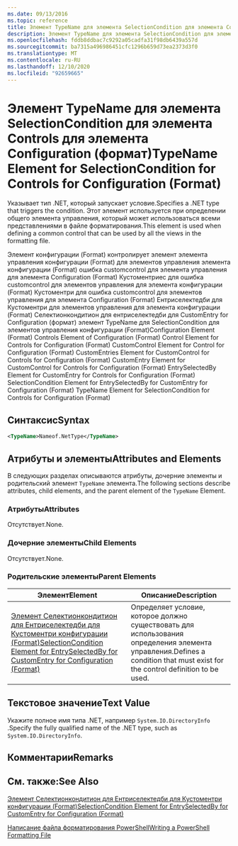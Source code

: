 ```yaml
---
ms.date: 09/13/2016
ms.topic: reference
title: Элемент TypeName для элемента SelectionCondition для элемента Controls для элемента Configuration (формат)
description: Элемент TypeName для элемента SelectionCondition для элемента Controls для элемента Configuration (формат)
ms.openlocfilehash: fddb8ddbac7c9292a05cadfa31f98db6439a557d
ms.sourcegitcommit: ba7315a496986451cfc1296b659d73ea2373d3f0
ms.translationtype: MT
ms.contentlocale: ru-RU
ms.lasthandoff: 12/10/2020
ms.locfileid: "92659665"
---
```

# <a name="typename-element-for-selectioncondition-for-controls-for-configuration-format"></a><span data-ttu-id="167f0-103">Элемент TypeName для элемента SelectionCondition для элемента Controls для элемента Configuration (формат)</span><span class="sxs-lookup"><span data-stu-id="167f0-103">TypeName Element for SelectionCondition for Controls for Configuration (Format)</span></span>

<span data-ttu-id="167f0-104">Указывает тип .NET, который запускает условие.</span><span class="sxs-lookup"><span data-stu-id="167f0-104">Specifies a .NET type that triggers the condition.</span></span> <span data-ttu-id="167f0-105">Этот элемент используется при определении общего элемента управления, который может использоваться всеми представлениями в файле форматирования.</span><span class="sxs-lookup"><span data-stu-id="167f0-105">This element is used when defining a common control that can be used by all the views in the formatting file.</span></span>

<span data-ttu-id="167f0-106">Элемент конфигурации (Format) контролирует элемент элемента управления конфигурации (Format) для элементов управления элемента конфигурации (Format) ошибка customcontrol для элемента управления для элемента Configuration (Format) Кустоментриес для ошибка customcontrol для элементов управления для элемента конфигурации (Format) Кустоментри для ошибка customcontrol для элементов управления для элемента Configuration (Format) Ентриселектедби для Кустоментри для элементов управления для элемента конфигурации (Format) Селектионкондитион для ентриселектедби для CustomEntry for Configuration (формат) элемент TypeName для SelectionCondition для элементов управления конфигурации (Format)</span><span class="sxs-lookup"><span data-stu-id="167f0-106">Configuration Element (Format) Controls Element of Configuration (Format) Control Element for Controls for Configuration (Format) CustomControl Element for Control for Configuration (Format) CustomEntries Element for CustomControl for Controls for Configuration (Format) CustomEntry Element for CustomControl for Controls for Configuration (Format) EntrySelectedBy Element for CustomEntry for Controls for Configuration (Format) SelectionCondition Element for EntrySelectedBy for CustomEntry for Configuration (Format) TypeName Element for SelectionCondition for Controls for Configuration (Format)</span></span>

## <a name="syntax"></a><span data-ttu-id="167f0-107">Синтаксис</span><span class="sxs-lookup"><span data-stu-id="167f0-107">Syntax</span></span>

```xml
<TypeName>Nameof.NetType</TypeName>

```

## <a name="attributes-and-elements"></a><span data-ttu-id="167f0-108">Атрибуты и элементы</span><span class="sxs-lookup"><span data-stu-id="167f0-108">Attributes and Elements</span></span>

<span data-ttu-id="167f0-109">В следующих разделах описываются атрибуты, дочерние элементы и родительский элемент `TypeName` элемента.</span><span class="sxs-lookup"><span data-stu-id="167f0-109">The following sections describe attributes, child elements, and the parent element of the `TypeName` Element.</span></span>

### <a name="attributes"></a><span data-ttu-id="167f0-110">Атрибуты</span><span class="sxs-lookup"><span data-stu-id="167f0-110">Attributes</span></span>

<span data-ttu-id="167f0-111">Отсутствует.</span><span class="sxs-lookup"><span data-stu-id="167f0-111">None.</span></span>

### <a name="child-elements"></a><span data-ttu-id="167f0-112">Дочерние элементы</span><span class="sxs-lookup"><span data-stu-id="167f0-112">Child Elements</span></span>

<span data-ttu-id="167f0-113">Отсутствует.</span><span class="sxs-lookup"><span data-stu-id="167f0-113">None.</span></span>

### <a name="parent-elements"></a><span data-ttu-id="167f0-114">Родительские элементы</span><span class="sxs-lookup"><span data-stu-id="167f0-114">Parent Elements</span></span>

|<span data-ttu-id="167f0-115">Элемент</span><span class="sxs-lookup"><span data-stu-id="167f0-115">Element</span></span>|<span data-ttu-id="167f0-116">Описание</span><span class="sxs-lookup"><span data-stu-id="167f0-116">Description</span></span>|
|-------------|-----------------|
|[<span data-ttu-id="167f0-117">Элемент Селектионкондитион для Ентриселектедби для Кустоментри конфигурации (Format)</span><span class="sxs-lookup"><span data-stu-id="167f0-117">SelectionCondition Element for EntrySelectedBy for CustomEntry for Configuration (Format)</span></span>](./selectioncondition-element-for-entryselectedby-for-controls-for-configuration-format.md)|<span data-ttu-id="167f0-118">Определяет условие, которое должно существовать для использования определения элемента управления.</span><span class="sxs-lookup"><span data-stu-id="167f0-118">Defines a condition that must exist for the control definition to be used.</span></span>|

## <a name="text-value"></a><span data-ttu-id="167f0-119">Текстовое значение</span><span class="sxs-lookup"><span data-stu-id="167f0-119">Text Value</span></span>

<span data-ttu-id="167f0-120">Укажите полное имя типа .NET, например `System.IO.DirectoryInfo` .</span><span class="sxs-lookup"><span data-stu-id="167f0-120">Specify the fully qualified name of the .NET type, such as `System.IO.DirectoryInfo`.</span></span>

## <a name="remarks"></a><span data-ttu-id="167f0-121">Комментарии</span><span class="sxs-lookup"><span data-stu-id="167f0-121">Remarks</span></span>

## <a name="see-also"></a><span data-ttu-id="167f0-122">См. также:</span><span class="sxs-lookup"><span data-stu-id="167f0-122">See Also</span></span>

[<span data-ttu-id="167f0-123">Элемент Селектионкондитион для Ентриселектедби для Кустоментри конфигурации (Format)</span><span class="sxs-lookup"><span data-stu-id="167f0-123">SelectionCondition Element for EntrySelectedBy for CustomEntry for Configuration (Format)</span></span>](./selectioncondition-element-for-entryselectedby-for-controls-for-configuration-format.md)

[<span data-ttu-id="167f0-124">Написание файла форматирования PowerShell</span><span class="sxs-lookup"><span data-stu-id="167f0-124">Writing a PowerShell Formatting File</span></span>](./writing-a-powershell-formatting-file.md)
